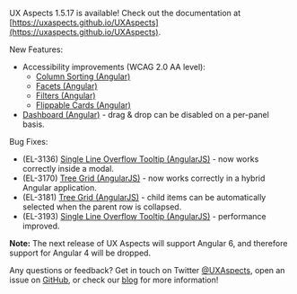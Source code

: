 UX Aspects 1.5.17 is available! Check out the documentation at [https://uxaspects.github.io/UXAspects](https://uxaspects.github.io/UXAspects).

New Features:
* Accessibility improvements (WCAG 2.0 AA level):
    * [Column Sorting (Angular)](https://uxaspects.github.io/UXAspects/#/components/tables#column-sorting)
    * [Facets (Angular)](https://uxaspects.github.io/UXAspects/#/components/facets)
    * [Filters (Angular)](https://uxaspects.github.io/UXAspects/#/components/tables#filters)
    * [Flippable Cards (Angular)](https://uxaspects.github.io/UXAspects/#/components/flippable-cards)
* [Dashboard (Angular)](https://uxaspects.github.io/UXAspects/#/components/dashboard) - drag & drop can be disabled on a per-panel basis.

Bug Fixes:
* (EL-3136) [Single Line Overflow Tooltip (AngularJS)](https://uxaspects.github.io/UXAspects/#/components/tooltips#single-line-overflow-tooltip-ng1) - now works correctly inside a modal.
* (EL-3170) [Tree Grid (AngularJS)](https://uxaspects.github.io/UXAspects/#/components/tree-view#tree-grid-ng1) - now works correctly in a hybrid Angular application.
* (EL-3181) [Tree Grid (AngularJS)](https://uxaspects.github.io/UXAspects/#/components/tree-view#tree-grid-ng1) - child items can be automatically selected when the parent row is collapsed.
* (EL-3193) [Single Line Overflow Tooltip (AngularJS)](https://uxaspects.github.io/UXAspects/#/components/tooltips#single-line-overflow-tooltip-ng1) - performance improved.

**Note:** The next release of UX Aspects will support Angular 6, and therefore support for Angular 4 will be dropped.

Any questions or feedback? Get in touch on Twitter [@UXAspects](https://twitter.com/UXAspects), open an issue on [GitHub](https://github.com/UXAspects/UXAspects/issues), or check our [blog](https://uxaspects.github.io/UXAspects/#/blog) for more information!
